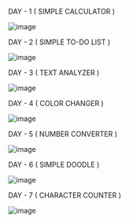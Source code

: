 DAY - 1 ( SIMPLE CALCULATOR )

![image](https://github.com/user-attachments/assets/8799b7cd-64c4-4db5-ba0e-71fefd67efef)

DAY - 2 ( SIMPLE TO-DO LIST )

![image](https://github.com/user-attachments/assets/effe01c0-a824-446b-83bb-c08a8b07051d)

DAY - 3 ( TEXT ANALYZER )

![image](https://github.com/user-attachments/assets/beee8122-f0f4-4083-b8da-c457e05f2885)

DAY - 4 ( COLOR CHANGER )

![image](https://github.com/user-attachments/assets/e5871185-888e-469e-b55e-d847d2bfbb4f)

DAY - 5 ( NUMBER CONVERTER )

![image](https://github.com/user-attachments/assets/a144553a-3d90-47d8-8d98-a1d924f6abaf)

DAY - 6 ( SIMPLE DOODLE )

![image](https://github.com/user-attachments/assets/69e9dd76-645e-4894-8592-4b14c0b85212)

DAY - 7 ( CHARACTER COUNTER )

![image](https://github.com/user-attachments/assets/d4d67009-9a00-4c21-8381-b1df99eb944a)


